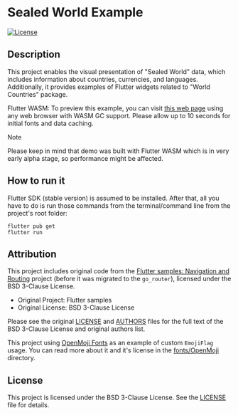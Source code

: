 # Sealed World Example

[![License](https://img.shields.io/badge/License-BSD%203--Clause-blue.svg)](LICENSE)

## Description

This project enables the visual presentation of "Sealed World" data, which includes information about countries, currencies, and languages. Additionally, it provides examples of Flutter widgets related to "World Countries" package.

Flutter WASM: To preview this example, you can visit [this web page](https://tsin.is/sealed_world) using any web browser with WASM GC support. Please allow up to 10 seconds for initial fonts and data caching.

> [!NOTE]
> Please keep in mind that demo was built with Flutter WASM which is in very early alpha stage, so performance might be affected.

## How to run it

Flutter SDK (stable version) is assumed to be installed. After that, all you have to do is run those commands from the terminal/command line from the project's root folder:

```shell
flutter pub get
flutter run
```

## Attribution

This project includes original code from the [Flutter samples: Navigation and Routing](https://github.com/flutter/samples/tree/main/navigation_and_routing) project (before it was migrated to the `go_router`), licensed under the BSD 3-Clause License.

- Original Project: Flutter samples
- Original License: BSD 3-Clause License

Please see the original [LICENSE](./lib/routing/LICENSE) and [AUTHORS](./lib/routing/AUTHORS) files for the full text of the BSD 3-Clause License and original authors list.

This project using [OpenMoji Fonts](https://github.com/hfg-gmuend/openmoji) as an example of custom `EmojiFlag` usage. You can read more about it and it's license in the [fonts/OpenMoji](./assets/fonts/OpenMoji/) directory.

## License

This project is licensed under the BSD 3-Clause License. See the [LICENSE](LICENSE) file for details.
